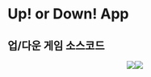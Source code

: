 # Up! or Down! App
## 업/다운 게임 소스코드

<p align="center" >
  <img src="https://github.com/gojaebeom/Up-Down-Game/blob/main/readmefile/image.png" /><img src="https://github.com/gojaebeom/Up-Down-Game/blob/main/readmefile/img02.png" />
</p>
